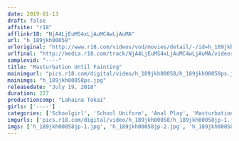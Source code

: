 ```yaml
---
date: 2019-01-13
draft: false
affsite: "r18"
afflinkr18: "NjA4LjEuMS4xLjAuMC4wLjAuMA"
url: "h_189jkh00058"
urloriginal: "http://www.r18.com/videos/vod/movies/detail/-/id=h_189jkh00058"
urlfinal: "http://media.r18.com/track/NjA4LjEuMS4xLjAuMC4wLjAuMA/videos/vod/movies/detail/-/id=h_189jkh00058"
samplevid: "----"
title: "Masturbation Until Fainting"
mainimgurl: "pics.r18.com/digital/video/h_189jkh00058/h_189jkh00058ps.jpg"
mainimgs: "h_189jkh00058ps.jpg"
releasedate: "July 19, 2018"
duration: 227
productioncomp: "Lahaina Tokai"
girls: ['----']
categories: ['Schoolgirl', 'School Uniform', 'Anal Play', 'Masturbation']
imgurls: ['pics.r18.com/digital/video/h_189jkh00058/h_189jkh00058jp-1.jpg', 'pics.r18.com/digital/video/h_189jkh00058/h_189jkh00058jp-2.jpg', 'pics.r18.com/digital/video/h_189jkh00058/h_189jkh00058jp-3.jpg', 'pics.r18.com/digital/video/h_189jkh00058/h_189jkh00058jp-4.jpg', 'pics.r18.com/digital/video/h_189jkh00058/h_189jkh00058jp-5.jpg', 'pics.r18.com/digital/video/h_189jkh00058/h_189jkh00058jp-6.jpg', 'pics.r18.com/digital/video/h_189jkh00058/h_189jkh00058jp-7.jpg', 'pics.r18.com/digital/video/h_189jkh00058/h_189jkh00058jp-8.jpg', 'pics.r18.com/digital/video/h_189jkh00058/h_189jkh00058jp-9.jpg', 'pics.r18.com/digital/video/h_189jkh00058/h_189jkh00058jp-10.jpg', 'pics.r18.com/digital/video/h_189jkh00058/h_189jkh00058jp-11.jpg', 'pics.r18.com/digital/video/h_189jkh00058/h_189jkh00058jp-12.jpg', 'pics.r18.com/digital/video/h_189jkh00058/h_189jkh00058jp-13.jpg', 'pics.r18.com/digital/video/h_189jkh00058/h_189jkh00058jp-14.jpg', 'pics.r18.com/digital/video/h_189jkh00058/h_189jkh00058jp-15.jpg', 'pics.r18.com/digital/video/h_189jkh00058/h_189jkh00058jp-16.jpg', 'pics.r18.com/digital/video/h_189jkh00058/h_189jkh00058jp-17.jpg', 'pics.r18.com/digital/video/h_189jkh00058/h_189jkh00058jp-18.jpg', 'pics.r18.com/digital/video/h_189jkh00058/h_189jkh00058jp-19.jpg', 'pics.r18.com/digital/video/h_189jkh00058/h_189jkh00058jp-20.jpg']
imgs: ['h_189jkh00058jp-1.jpg', 'h_189jkh00058jp-2.jpg', 'h_189jkh00058jp-3.jpg', 'h_189jkh00058jp-4.jpg', 'h_189jkh00058jp-5.jpg', 'h_189jkh00058jp-6.jpg', 'h_189jkh00058jp-7.jpg', 'h_189jkh00058jp-8.jpg', 'h_189jkh00058jp-9.jpg', 'h_189jkh00058jp-10.jpg', 'h_189jkh00058jp-11.jpg', 'h_189jkh00058jp-12.jpg', 'h_189jkh00058jp-13.jpg', 'h_189jkh00058jp-14.jpg', 'h_189jkh00058jp-15.jpg', 'h_189jkh00058jp-16.jpg', 'h_189jkh00058jp-17.jpg', 'h_189jkh00058jp-18.jpg', 'h_189jkh00058jp-19.jpg', 'h_189jkh00058jp-20.jpg']
---
```

